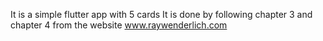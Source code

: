 It is a simple flutter app with 5 cards
It is done by following chapter 3 and chapter 4 from the website www.raywenderlich.com 

